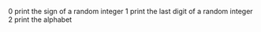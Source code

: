 0 print the sign of a random integer
1 print the last digit of a random integer
2 print the alphabet